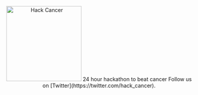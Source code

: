 <p align="center">
<img alt="Hack Cancer" src="https://image.ibb.co/iLPzbk/s_QHs_Jxxu_400x400.png" height="200" />
24 hour hackathon to beat cancer Follow us on [Twitter](https://twitter.com/hack_cancer).
</p>
